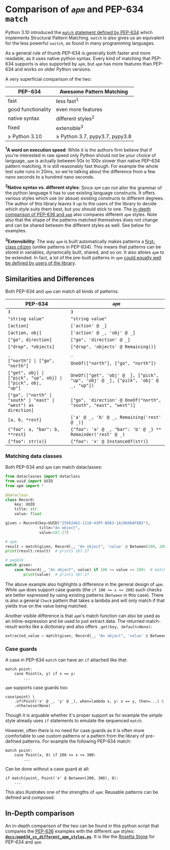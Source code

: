 # Comparison of _`apm`_ and PEP-634 `match`

Python 3.10 introduced the
[`match` statement defined by PEP-634](https://www.python.org/dev/peps/pep-0634/)
which implements Structural Pattern Matching. `match` is also gives us an
equivalent for the less powerful `switch`, as found in many programming languages.

As a general rule of thumb PEP-634 is generally both faster and more readable,
as it uses native python syntax.
Every kind of matching that PEP-634 supports is also supported by _`apm`_, but _`apm`_
has more features than PEP-634 and works on older Python versions.

A very superficial comparison of the two:

| PEP-634            | Awesome Pattern Matching       |
| ------------------ | -------------------------------|
| fast               | less fast<sup>1</sup>          |
| good functionality | even more features             |
| native syntax      | different styles<sup>2</sup>   |
| fixed              | extensible<sup>3</sup>         |
| ≥ Python 3.10      | ≥ Python 3.7, pypy3.7, pypy3.8 |

**<sup>1</sup>A word on execution speed**: While it is the authors firm believe that if you're
interested in raw speed only Python should not be your choice of language, _`apm`_
is actually between 50x to 100x slower than native PEP-634 pattern matching. It is still reasonably fast though. For example the whole test suite runs in 20ms, so we're
talking about the difference from a few nano seconds to a hundred nano seconds.

**<sup>2</sup>Native syntax vs. different styles**: Since _`apm`_ can not alter the
grammar of the python language it has to use
existing language constructs. It offers various styles which use (or absue) existing
constructs to different degrees. The author of this library leaves it up to the users
of the library to decide which style suits them best, but you should stick to one.
The [in-depth comparison of PEP-636 and _`apm`_](https://github.com/scravy/awesome-pattern-matching/blob/main/docs/pep634_vs_different_apm_styles.py)
also compares different _`apm`_ styles. Note also that the shape of the patterns matched
themselves does not change and can be shared between the different styles as well.
See below for examples.

**<sup>3</sup>Extensibility**: The way _`apm`_ is built automatically makes patterns a
[first-class citizen](https://en.wikipedia.org/wiki/First-class_citizen)
(unlike patterns in PEP-634). This means that patterns can be stored in variables,
dynamically built, shared, and so on. It also allows _`apm`_ to be extended. In fact,
a lot of the pre-built patterns in _`apm`_ 
[could equally well be defined by users of the library](https://github.com/scravy/awesome-pattern-matching/blob/main/apm/patterns.py).

## Similarities and Differences

Both PEP-634  and _`apm`_ can match all kinds of patterns:

| PEP-634 | _`apm`_ |
| ------- | ------- |
| `3` | `3`|
| `"string value"` | `"string value"` |
| `[action]` | `['action' @ _]` |
| `[action, obj]` | `['action' @ _, 'obj' @ _]` |
| `["go", direction]` | `["go", 'direction' @ _]` |
| `["drop", *objects]` | `["drop", 'objects' @ Remaining()]` |
| `_` | `_` |
| <code>["north"] &#124; ["go", "north"]</code> | `OneOf(["north"], ["go", "north"])` |
| <code>["get", obj] &#124; ["pick", "up", obj] &#124; ["pick", obj, "up"]</code> | `OneOf(["get", 'obj' @ _], ["pick", "up", 'obj' @ _], ["pick", 'obj' @ _, "up"])` |
| <code>["go", ("north" &#124; "south" &#124; "east" &#124; "west") as direction]</code> | `["go", 'direction' @ OneOf("north", "south", "east", "west")]` |
| `[a, b, *rest]` | `['a' @ _, 'b' @ _, Remaining('rest' @ _)]` |
| `{"foo": a, "bar": b, **rest}` | `{"foo": 'a' @ _, "bar": 'b' @ _} ** Remainder('rest' @ _)` |
| `{"foo": str(x)}` | `{"foo": 'x' @ InstanceOf(str)}` |


### Matching data classes

Both PEP-634 and _`apm`_ can match dataclasses:

```python
from dataclasses import dataclass
from uuid import UUID
from apm import *

@dataclass
class Record:
    key: UUID
    title: str
    value: float

given = Record(key=UUID("25982462-1118-43FF-B9A3-1A19D46AF8B2"),
               title="An object",
               value=187.27)

# apm
result = match(given, Record(_, "An object", 'value' @ Between(100, 200)))
print(result.result)  # prints 187.27

# pep634
match given:
    case Record(_, "An object", value) if 100 <= value <= 200:  # matches
        print(value)  # prints 187.27
```

The above example also highlights a difference in the general design of _`apm`_. While _`apm`_ does support case
guards (the `if 100 <= x <= 200`) such checks are better expressed by using existing patterns (`Between` in this case).
There is also a general `Check` pattern that takes a lambda and will only match if that yields true on the value
being matched.

Another visible difference is that _`apm`_'s match function can also be used as an inline-expression and be used to
just extract data. The returned match-result works like a dictionary and also offers `.get(key, default=None)`:

```python
extracted_value = match(given, Record(_, "An object", 'value' @ Between(100, 200))).get('result', 0)
```


### Case guards

A case in PEP-634 `match` can have an `if` attached like that:

```
match point:
    case Point(x, y) if x == y:
        ...
```

_`apm`_ supports case guards too:

```
case(point) \
    .of(Point('x' @ _, 'y' @ _), when=lambda x, y: x == y, then=...) \
    .otherwise(None)
```

Though it is arguable whether it's proper support as for example the _simple_
style already uses `if` statements to emulate the sequenced `match`.

However, often there is no need for case guards as it is often more comfortable to
use custom patterns or a pattern from the library of pre-defined patterns. For example
the following PEP-634 match:

```
match point:
    case Point(x, 0) if 200 <= x <= 300:
        ...
```

Can be done without a case guard at all:

```
if match(point, Point('x' @ Between(200, 300), 0):
    ...
```

This also illustrates one of the strengths of _`apm`_: Reusable patterns can
be defined and composed.


## In-Depth comparison

An in-depth comparison of the two can be found in this python script that compares the [PEP-636](https://www.python.org/dev/peps/pep-0636/) examples with the different _`apm`_
styles: **[`docs/pep634_vs_different_apm_styles.py`](https://github.com/scravy/awesome-pattern-matching/blob/main/docs/pep634_vs_different_apm_styles.py)**.
It is like the [Rosetta Stone](https://en.wikipedia.org/wiki/Rosetta_Stone) for PEP-634 and _`apm`_.


